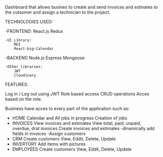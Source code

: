 

Dashboard that allows busines to create and send invoices and estinates to the cutsomer and assign a technician to the project.

TECHNOLOGIES USED:

-FRONTEND:
    React.js
    Redux

    -UI Library: 
        MUI
        React-big-Calendar

-BACKEND
    Node.js
    Express
    Mongoose

    -Other libraries: 
        JWT
        Cloudinary
FEATURES:

Log in / Log out using JWT
Role based access
CRUD operations
Acces based on the role:

Business have acces to every part of the application such as: 

   - HOME
        Calendar and All jobs in progress
        Creation of jobs
   - INVOICES
        View invoices and estimates
        View total, paid, unpaid, overdue, drat invoices
        Create invoices and estimates
            -dinamically add fields in invoices
            -Assign customers
   - CRM
        Create customers
        View, Eddit, Delete, Update
   - INVERTORY
        Add items with pictures
   - EMPLOYEES 
        Create customers
        View, Eddit, Delete, Update

